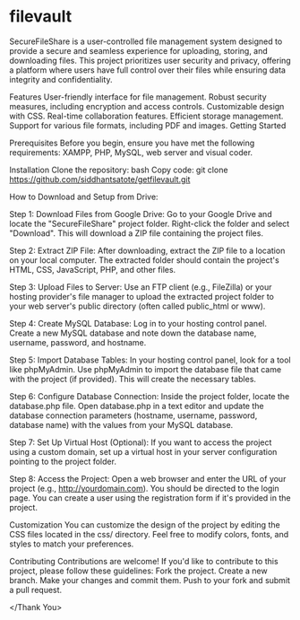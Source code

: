 # filevault

SecureFileShare is a user-controlled file management system designed to provide a secure and seamless experience for uploading, storing, and downloading files. This project prioritizes user security and privacy, offering a platform where users have full control over their files while ensuring data integrity and confidentiality.

Features User-friendly interface for file management. Robust security measures, including encryption and access controls. Customizable design with CSS. Real-time collaboration features. Efficient storage management. Support for various file formats, including PDF and images. Getting Started

Prerequisites Before you begin, ensure you have met the following requirements: XAMPP, PHP, MySQL, web server and visual coder.

Installation Clone the repository: bash Copy code: git clone https://github.com/siddhantsatote/getfilevault.git

How to Download and Setup from Drive:

Step 1: Download Files from Google Drive: Go to your Google Drive and locate the "SecureFileShare" project folder. Right-click the folder and select "Download". This will download a ZIP file containing the project files.

Step 2: Extract ZIP File: After downloading, extract the ZIP file to a location on your local computer. The extracted folder should contain the project's HTML, CSS, JavaScript, PHP, and other files.

Step 3: Upload Files to Server: Use an FTP client (e.g., FileZilla) or your hosting provider's file manager to upload the extracted project folder to your web server's public directory (often called public_html or www).

Step 4: Create MySQL Database: Log in to your hosting control panel. Create a new MySQL database and note down the database name, username, password, and hostname.

Step 5: Import Database Tables: In your hosting control panel, look for a tool like phpMyAdmin. Use phpMyAdmin to import the database file that came with the project (if provided). This will create the necessary tables.

Step 6: Configure Database Connection: Inside the project folder, locate the database.php file. Open database.php in a text editor and update the database connection parameters (hostname, username, password, database name) with the values from your MySQL database.

Step 7: Set Up Virtual Host (Optional): If you want to access the project using a custom domain, set up a virtual host in your server configuration pointing to the project folder.

Step 8: Access the Project: Open a web browser and enter the URL of your project (e.g., http://yourdomain.com). You should be directed to the login page. You can create a user using the registration form if it's provided in the project.

Customization You can customize the design of the project by editing the CSS files located in the css/ directory. Feel free to modify colors, fonts, and styles to match your preferences.

Contributing Contributions are welcome! If you'd like to contribute to this project, please follow these guidelines: Fork the project. Create a new branch. Make your changes and commit them. Push to your fork and submit a pull request.

</Thank You>
